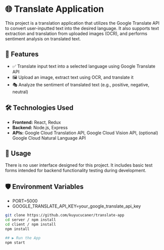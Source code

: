 # 🌐 Translate Application

This project is a translation application that utilizes the Google Translate API to convert user-inputted text into the desired language. It also supports text extraction and translation from uploaded images (OCR), and performs sentiment analysis on translated text.

## 🚀 Features

- ✅ Translate input text into a selected language using Google Translate API
- 🖼️ Upload an image, extract text using OCR, and translate it
- 🎭 Analyze the sentiment of translated text (e.g., positive, negative, neutral)

## 🛠️ Technologies Used

- **Frontend:** React, Redux  
- **Backend:** Node.js, Express  
- **APIs:** Google Cloud Translation API, Google Cloud Vision API, (optional) Google Cloud Natural Language API

## 🧪 Usage

There is no user interface designed for this project. It includes basic test forms intended for backend functionality testing during development.

## 🛡️ Environment Variables

- PORT=5000
- GOOGLE_TRANSLATE_API_KEY=your_google_translate_api_key


```bash
git clone https://github.com/kuyucucaner/translate-app
cd server / npm install
cd client / npm install 
npm install

## ▶️ Run the App
npm start 


